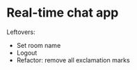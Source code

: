 #  Real-time chat app

Leftovers:
- Set room name
- Logout
- Refactor: remove all exclamation marks

